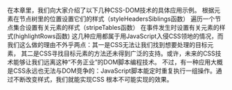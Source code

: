在本章里，我们向大家介绍了以下几种CSS-DOM技术的具体应用示例。
	根据元素在节点树里的位置设置它们的样式（styleHeadersSiblings函数）
	遍历一个节点集合设置有关元素的样式（stripeTables函数）
	在事件发生时设置有关元素的样式(highlightRows函数)
这几种应用都属于用JavaScript入侵CSS领地的情况，而我们这么做的理由不外乎两点：其一是CSS无法让我们找到想要处理的目标元素，
其二是CSS寻找目标元素的方法还未得到广泛的支持。或许，未来的CSS技术能够让我们远离这种“不务正业”的DOM脚本编程技术。
不过，有一种应用大概是CSS永远也无法与DOM竞争的：JavaScript脚本能定时重复执行一组操作。通过不断改变样式，我们就能实现CSS
根本不可能实现的效果。
